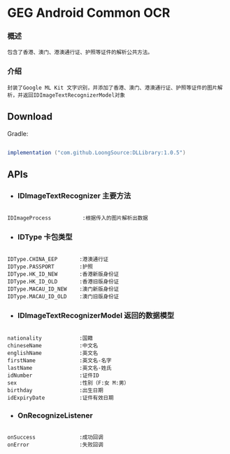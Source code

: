 # GEG Android Common OCR 

### 概述
    包含了香港、澳门、港澳通行证、护照等证件的解析公共方法。

### 介绍
    封装了Google ML Kit 文字识别，并添加了香港、澳门、港澳通行证、护照等证件的图片解析，并返回IDImageTextRecognizerModel对象

## Download

Gradle:
```groovy

implementation ("com.github.LoongSource:DLLibrary:1.0.5")
```

## APIs

* ### IDImageTextRecognizer 主要方法
```

IDImageProcess          :根据传入的图片解析出数据
```

* ### IDType 卡包类型
```

IDType.CHINA_EEP       :港澳通行证
IDType.PASSPORT        :护照
IDType.HK_ID_NEW       :香港新版身份证
IDType.HK_ID_OLD       :香港旧版身份证
IDType.MACAU_ID_NEW    :澳门新版身份证
IDType.MACAU_ID_OLD    :澳门旧版身份证
```

* ### IDImageTextRecognizerModel 返回的数据模型
```

nationality            :国籍
chineseName            :中文名
englishName            :英文名
firstName              :英文名-名字
lastName               :英文名-姓氏
idNumber               :证件ID
sex                    :性别（F:女 M:男）
birthday               :出生日期
idExpiryDate           :证件有效日期
```

* ### OnRecognizeListener
```

onSuccess              :成功回调
onError                :失败回调
```



